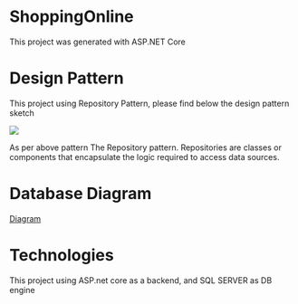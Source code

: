 # ShoppingOnline




This project was generated with ASP.NET Core



# Design Pattern



This project using Repository Pattern, please find below the design pattern sketch



<img src="https://docs.microsoft.com/en-us/dotnet/architecture/microservices/microservice-ddd-cqrs-patterns/media/infrastructure-persistence-layer-design/repository-aggregate-database-table-relationships.png">



As per above pattern The Repository pattern. Repositories are classes or components that encapsulate the logic required to access data sources.


# Database Diagram
<a href="https://drive.google.com/file/d/1Cx-tnPObR1GXLziQ5LXtQbnzwPd-98HH/view?usp=sharing" src ="https://drive.google.com/file/d/1Cx-tnPObR1GXLziQ5LXtQbnzwPd-98HH/view?usp=sharing"> Diagram</a>
# Technologies

This project using ASP.net core as a backend,  and SQL SERVER  as DB engine


